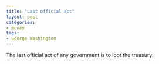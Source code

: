 ```yaml
---
title: "Last official act"
layout: post
categories:
- money
tags:
- George Washington
---
```


The last official act of any government is to loot the treasury.